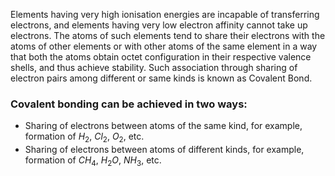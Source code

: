 Elements having very high ionisation energies are incapable of transferring electrons, and elements having very low electron affinity cannot take up electrons. The atoms of such elements tend to share their electrons with the atoms of other elements or with other atoms of the same element in a way that both the atoms obtain octet configuration in their respective valence shells, and thus achieve stability. Such association through sharing of electron pairs among different or same kinds is known as Covalent Bond.
### Covalent bonding can be achieved in two ways:
- Sharing of electrons between atoms of the same kind, for example, formation of $H_{2}$, $Cl_{2}$, $O_{2}$, etc.
- Sharing of electrons between atoms of different kinds, for example, formation of $CH_{4}$, $H_{2}O$, $NH_{3}$, etc.